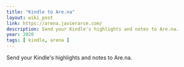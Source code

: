 ```yaml
---
title: "Kindle to Are.na"
layout: wiki_post
link: https://arena.javierarce.com/
description: Send your Kindle's highlights and notes to Are.na.
year: 2020
tags: [ kindle, arena ]
---
```

Send your Kindle's highlights and notes to Are.na.
